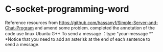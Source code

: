 # C-socket-programming-word
Reference resources from https://github.com/hassanyf/Simple-Server-and-Chat-Program and amend some problem.
completed the annotation of the code 
use linux Ubuntu G++
To send a message ：type "your-message *" *Notice that you need to add an asterisk at the end of each sentence to send a message.
